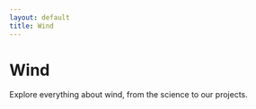 ```yaml
---
layout: default
title: Wind
---
```


# Wind

Explore everything about wind, from the science to our projects.
